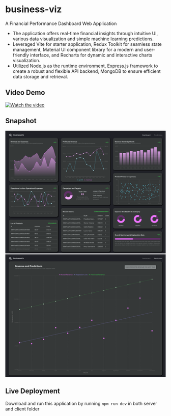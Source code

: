 # business-viz
 A Financial Performance Dashboard Web Application

* The application offers real-time financial insights through intuitive UI, various data visualization and simple machine learning predictions. 
* Leveraged Vite for starter application, Redux Toolkit for seamless state management, Material UI component library for a modern and user-friendly interface, and Recharts for dynamic and interactive charts visualization.
* Utilized Node.js as the runtime environment, Express.js framework to create a robust and flexible API backend, MongoDB to ensure efficient data storage and retrieval.

## Video Demo

[![Watch the video](https://img.youtube.com/vi/mTe6FmaFXeo/0.jpg)](https://youtu.be/mTe6FmaFXeo)

## Snapshot
![Dashboard Pic](./app_snapshots/dashboard.png)
![Predictions Pic](./app_snapshots/Predictions.png)

## Live Deployment
Download and run this application by running `npm run dev` in both server and client folder
